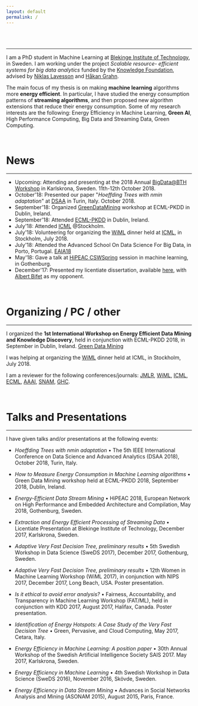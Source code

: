 ```yaml
---
layout: default
permalink: /
---
```

<!-- <h1>{{ site.title }}</h1> -->
<br><br>

--- 

I am a PhD student in Machine Learning at [Blekinge Institute of Technology](https://www.bth.se), in Sweden. I am working under the project *Scalable resource- efficient systems for big data analytics* funded by the [Knowledge Foundation](http://www.kks.se), advised by [Niklas Lavesson](https://www.bth.se/eng/staff/niklas-lavesson-nla/) and [Håkan Grahn](https://www.bth.se/eng/staff/hakan-grahn-hgr/). 


The main focus of my thesis is on making **machine learning** algorithms more **energy efficient**. 
In particular, I have studied the energy consumption patterns of **streaming algorithms**, and then proposed new algorithm extensions that reduce their energy consumption. 
Some of my research interests are the following: 
Energy Efficiency in Machine Learning, **Green AI**, High Performance Computing, Big Data and Streaming Data, Green Computing.

<br>

# News
--- 
* Upcoming: Attending and presenting at the 2018 Annual [BigData@BTH Workshop](https://a.bth.se/bigdata/ws2018/) in Karlskrona, Sweden. 11th-12th October 2018.
* October'18: Presented our paper "*Hoeffding Trees with nmin adaptation*" at [DSAA](https://dsaa2018.isi.it/home) in Turin, Italy. October 2018.
* September'18: Organized [GreenDataMining](https://greendatamining.github.io) workshop at ECML-PKDD in Dublin, Ireland.
* September'18: Attended [ECML-PKDD](http://www.ecmlpkdd2018.org) in Dublin, Ireland.
* July'18: Attended [ICML](https://icml.cc) @Stockholm. 
* July'18: Volunteering for organizing the [WiML](https://wimlworkshop.org) dinner held at [ICML](https://icml.cc), in Stockholm, July 2018.
* July'18: Attended the Advanced School On Data Science For Big Data, in Porto, Portugal. [EAIA18](http://eaia2018.dcc.fc.up.pt)
* May'18: Gave a talk at [HiPEAC CSWSpring](https://www.hipeac.net/csw/2018/gothenburg/) session in machine learning, in Gothenburg.
* December'17: Presented my licentiate dissertation, available [here](http://bth.diva-portal.org/smash/get/diva2:1159312/FULLTEXT02.pdf), with [Albert Bifet](http://albertbifet.com) as my opponent. 

<br>

# Organizing / PC / other
--- 

I organized the **1st International Workshop on Energy Efficient Data Mining and Knowledge Discovery**, held in conjunction with ECML-PKDD 2018, in September in Dublin, Ireland. [Green Data Mining](https://greendatamining.github.io)

I was helping at organizing the [WiML](https://wimlworkshop.org) dinner held at ICML, in Stockholm, July 2018. 

I am a reviewer for the following conferences/journals: [JMLR](http://jmlr.csail.mit.edu), [WiML](https://wimlworkshop.org), [ICML](https://icml.cc), [ECML](http://www.ecmlpkdd2018.org), [AAAI](https://aaai.org), [SNAM](https://link.springer.com/journal/13278), [GHC](https://ghc.anitab.org).

<br>

# Talks and Presentations
--- 

I have given talks and/or presentations at the following events:

* *Hoeffding Trees with nmin adaptation* • The 5th IEEE International Conference on Data Science and Advanced Analytics (DSAA 2018), October 2018, Turin, Italy.

* *How to Measure Energy Consumption in Machine Learning algorithms* • Green Data Mining workshop held at ECML-PKDD 2018, September 2018, Dublin, Ireland.

* *Energy-Efficient Data Stream Mining* • HiPEAC 2018, European Network on High Performance and Embedded Architecture and Compilation, May 2018, Gothenburg, Sweden. 

* *Extraction and Energy Efficient Processing of Streaming Data* • Licentiate Presentation at Blekinge Institute of Technology, December 2017, Karlskrona, Sweden. 

* *Adaptive Very Fast Decision Tree, preliminary results* • 5th Swedish Workshop in Data Science (SweDS 2017), December 2017, Gothenburg, Sweden.

* *Adaptive Very Fast Decision Tree, preliminary results* • 12th Women in Machine Learning Workshop (WiML 2017), in conjunction with NIPS 2017, December 2017, Long Beach, USA. Poster presentation.

* *Is it ethical to avoid error analysis?* • Fairness, Accountability, and Transparency in Machine Learning Workshop (FAT/ML), held in conjunction with KDD 2017, August 2017, Halifax, Canada. Poster presentation. 

* *Identification of Energy Hotspots: A Case Study of the Very Fast Decision Tree* • Green, Pervasive, and Cloud Computing, May 2017, Cetara, Italy. 

* *Energy Efficiency in Machine Learning: A position paper* • 30th Annual Workshop of the Swedish Artificial Intelligence Society SAIS 2017. May 2017, Karlskrona, Sweden. 

* *Energy Efficiency in Machine Learning* • 4th Swedish Workshop in Data Science (SweDS 2016), November 2016, Skövde, Sweden.

* *Energy Efficiency in Data Stream Mining* • Advances in Social Networks Analysis and Mining (ASONAM 2015), August 2015, Paris, France. 


